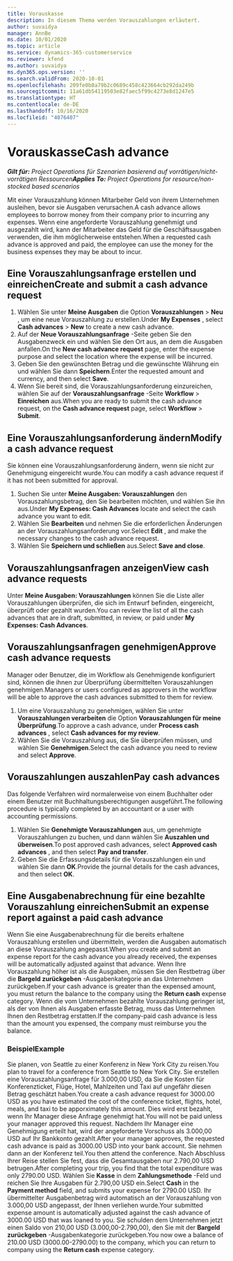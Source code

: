 ```yaml
---
title: Vorauskasse
description: In diesem Thema werden Vorauszahlungen erläutert.
author: suvaidya
manager: AnnBe
ms.date: 10/01/2020
ms.topic: article
ms.service: dynamics-365-customerservice
ms.reviewer: kfend
ms.author: suvaidya
ms.dyn365.ops.version: ''
ms.search.validFrom: 2020-10-01
ms.openlocfilehash: 209fe0b8a79b2c0689c458c423664cb292da249b
ms.sourcegitcommit: 11a61db54119503e82faec5f99c4273e8d1247e5
ms.translationtype: HT
ms.contentlocale: de-DE
ms.lasthandoff: 10/16/2020
ms.locfileid: "4076407"
---
```

# <a name="cash-advance"></a><span data-ttu-id="a5e80-103">Vorauskasse</span><span class="sxs-lookup"><span data-stu-id="a5e80-103">Cash advance</span></span>

<span data-ttu-id="a5e80-104">_**Gilt für:** Project Operations für Szenarien basierend auf vorrätigen/nicht-vorrätigen Ressourcen_</span><span class="sxs-lookup"><span data-stu-id="a5e80-104">_**Applies To:** Project Operations for resource/non-stocked based scenarios_</span></span>

<span data-ttu-id="a5e80-105">Mit einer Vorauszahlung können Mitarbeiter Geld von ihrem Unternehmen ausleihen, bevor sie Ausgaben verursachen.</span><span class="sxs-lookup"><span data-stu-id="a5e80-105">A cash advance allows employees to borrow money from their company prior to incurring any expenses.</span></span> <span data-ttu-id="a5e80-106">Wenn eine angeforderte Vorauszahlung genehmigt und ausgezahlt wird, kann der Mitarbeiter das Geld für die Geschäftsausgaben verwenden, die ihm möglicherweise entstehen.</span><span class="sxs-lookup"><span data-stu-id="a5e80-106">When a requested cash advance is approved and paid, the employee can use the money for the business expenses they may be about to incur.</span></span> 

## <a name="create-and-submit-a-cash-advance-request"></a><span data-ttu-id="a5e80-107">Eine Vorauszahlungsanfrage erstellen und einreichen</span><span class="sxs-lookup"><span data-stu-id="a5e80-107">Create and submit a cash advance request</span></span>

1. <span data-ttu-id="a5e80-108">Wählen Sie unter **Meine Ausgaben** die Option **Vorauszahlungen** > **Neu** , um eine neue Vorauszahlung zu erstellen.</span><span class="sxs-lookup"><span data-stu-id="a5e80-108">Under **My Expenses** , select **Cash advances** > **New** to create a new cash advance.</span></span> 
2. <span data-ttu-id="a5e80-109">Auf der **Neue Vorauszahlungsanfrage** -Seite geben Sie den Ausgabenzweck ein und wählen Sie den Ort aus, an dem die Ausgaben anfallen.</span><span class="sxs-lookup"><span data-stu-id="a5e80-109">On the **New cash advance request** page, enter the expense purpose and select the location where the expense will be incurred.</span></span>
3. <span data-ttu-id="a5e80-110">Geben Sie den gewünschten Betrag und die gewünschte Währung ein und wählen Sie dann **Speichern**.</span><span class="sxs-lookup"><span data-stu-id="a5e80-110">Enter the requested amount and currency, and then select **Save**.</span></span> 
4. <span data-ttu-id="a5e80-111">Wenn Sie bereit sind, die Vorauszahlungsanforderung einzureichen, wählen Sie auf der **Vorauszahlungsanfrage** -Seite **Workflow** > **Einreichen** aus.</span><span class="sxs-lookup"><span data-stu-id="a5e80-111">When you are ready to submit the cash advance request, on the **Cash advance request** page, select **Workflow** > **Submit**.</span></span>

## <a name="modify-a-cash-advance-request"></a><span data-ttu-id="a5e80-112">Eine Vorauszahlungsanforderung ändern</span><span class="sxs-lookup"><span data-stu-id="a5e80-112">Modify a cash advance request</span></span>

<span data-ttu-id="a5e80-113">Sie können eine Vorauszahlungsanforderung ändern, wenn sie nicht zur Genehmigung eingereicht wurde.</span><span class="sxs-lookup"><span data-stu-id="a5e80-113">You can modify a cash advance request if it has not been submitted for approval.</span></span>

1. <span data-ttu-id="a5e80-114">Suchen Sie unter **Meine Ausgaben: Vorauszahlungen** den Vorauszahlungsbetrag, den Sie bearbeiten möchten, und wählen Sie ihn aus.</span><span class="sxs-lookup"><span data-stu-id="a5e80-114">Under **My Expenses: Cash Advances** locate and select the cash advance you want to edit.</span></span>
2. <span data-ttu-id="a5e80-115">Wählen Sie **Bearbeiten** und nehmen Sie die erforderlichen Änderungen an der Vorauszahlungsanforderung vor.</span><span class="sxs-lookup"><span data-stu-id="a5e80-115">Select **Edit** , and make the necessary changes to the cash advance request.</span></span> 
3. <span data-ttu-id="a5e80-116">Wählen Sie **Speichern und schließen** aus.</span><span class="sxs-lookup"><span data-stu-id="a5e80-116">Select **Save and close**.</span></span>


## <a name="view-cash-advance-requests"></a><span data-ttu-id="a5e80-117">Vorauszahlungsanfragen anzeigen</span><span class="sxs-lookup"><span data-stu-id="a5e80-117">View cash advance requests</span></span>
<span data-ttu-id="a5e80-118">Unter **Meine Ausgaben: Vorauszahlungen** können Sie die Liste aller Vorauszahlungen überprüfen, die sich im Entwurf befinden, eingereicht, überprüft oder gezahlt wurden.</span><span class="sxs-lookup"><span data-stu-id="a5e80-118">You can review the list of all the cash advances that are in draft, submitted, in review, or paid under **My Expenses: Cash Advances**.</span></span> 

## <a name="approve-cash-advance-requests"></a><span data-ttu-id="a5e80-119">Vorauszahlungsanfragen genehmigen</span><span class="sxs-lookup"><span data-stu-id="a5e80-119">Approve cash advance requests</span></span>

<span data-ttu-id="a5e80-120">Manager oder Benutzer, die im Workflow als Genehmigende konfiguriert sind, können die ihnen zur Überprüfung übermittelten Vorauszahlungen genehmigen.</span><span class="sxs-lookup"><span data-stu-id="a5e80-120">Managers or users configured as approvers in the workflow will be able to approve the cash advances submitted to them for review.</span></span> 

1. <span data-ttu-id="a5e80-121">Um eine Vorauszahlung zu genehmigen, wählen Sie unter **Vorauszahlungen verarbeiten** die Option **Vorauszahlungen für meine Überprüfung**.</span><span class="sxs-lookup"><span data-stu-id="a5e80-121">To approve a cash advance, under **Process cash advances** , select **Cash advances for my review**.</span></span>
2. <span data-ttu-id="a5e80-122">Wählen Sie die Vorauszahlung aus, die Sie überprüfen müssen, und wählen Sie **Genehmigen**.</span><span class="sxs-lookup"><span data-stu-id="a5e80-122">Select the cash advance you need to review and select **Approve**.</span></span>  

## <a name="pay-cash-advances"></a><span data-ttu-id="a5e80-123">Vorauszahlungen auszahlen</span><span class="sxs-lookup"><span data-stu-id="a5e80-123">Pay cash advances</span></span> 
<span data-ttu-id="a5e80-124">Das folgende Verfahren wird normalerweise von einem Buchhalter oder einem Benutzer mit Buchhaltungsberechtigungen ausgeführt.</span><span class="sxs-lookup"><span data-stu-id="a5e80-124">The following procedure is typically completed by an accountant or a user with accounting permissions.</span></span>

1. <span data-ttu-id="a5e80-125">Wählen Sie **Genehmigte Vorauszahlungen** aus, um genehmigte Vorauszahlungen zu buchen, und dann wählen Sie **Auszahlen und überweisen**.</span><span class="sxs-lookup"><span data-stu-id="a5e80-125">To post approved cash advances, select **Approved cash advances** , and then select **Pay and transfer**.</span></span>  
2. <span data-ttu-id="a5e80-126">Geben Sie die Erfassungsdetails für die Vorauszahlungen ein und wählen Sie dann **OK**.</span><span class="sxs-lookup"><span data-stu-id="a5e80-126">Provide the journal details for the cash advances, and then select **OK**.</span></span> 

## <a name="submit-an-expense-report-against-a-paid-cash-advance"></a><span data-ttu-id="a5e80-127">Eine Ausgabenabrechnung für eine bezahlte Vorauszahlung einreichen</span><span class="sxs-lookup"><span data-stu-id="a5e80-127">Submit an expense report against a paid cash advance</span></span> 

<span data-ttu-id="a5e80-128">Wenn Sie eine Ausgabenabrechnung für die bereits erhaltene Vorauszahlung erstellen und übermitteln, werden die Ausgaben automatisch an diese Vorauszahlung angepasst.</span><span class="sxs-lookup"><span data-stu-id="a5e80-128">When you create and submit an expense report for the cash advance you already received, the expenses will be automatically adjusted against that advance.</span></span> <span data-ttu-id="a5e80-129">Wenn Ihre Vorauszahlung höher ist als die Ausgaben, müssen Sie den Restbetrag über die **Bargeld zurückgeben** -Ausgabenkategorie an das Unternehmen zurückgeben.</span><span class="sxs-lookup"><span data-stu-id="a5e80-129">If your cash advance is greater than the expensed amount, you must return the balance to the company using the **Return cash** expense category.</span></span> <span data-ttu-id="a5e80-130">Wenn die vom Unternehmen bezahlte Vorauszahlung geringer ist, als der von Ihnen als Ausgaben erfasste Betrag, muss das Unternehmen Ihnen den Restbetrag erstatten.</span><span class="sxs-lookup"><span data-stu-id="a5e80-130">If the company-paid cash advance is less than the amount you expensed, the company must reimburse you the balance.</span></span> 

### <a name="example"></a><span data-ttu-id="a5e80-131">Beispiel</span><span class="sxs-lookup"><span data-stu-id="a5e80-131">Example</span></span>
<span data-ttu-id="a5e80-132">Sie planen, von Seattle zu einer Konferenz in New York City zu reisen.</span><span class="sxs-lookup"><span data-stu-id="a5e80-132">You plan to travel for a conference from Seattle to New York City.</span></span> <span data-ttu-id="a5e80-133">Sie erstellen eine Vorauszahlungsanfrage für 3.000,00 USD, da Sie die Kosten für Konferenzticket, Flüge, Hotel, Mahlzeiten und Taxi auf ungefähr diesen Betrag geschätzt haben.</span><span class="sxs-lookup"><span data-stu-id="a5e80-133">You create a cash advance request for 3000.00 USD as you have estimated the cost of the conference ticket, flights, hotel, meals, and taxi to be apporximately this amount.</span></span> <span data-ttu-id="a5e80-134">Dies wird erst bezahlt, wenn Ihr Manager diese Anfrage genehmigt hat.</span><span class="sxs-lookup"><span data-stu-id="a5e80-134">You will not be paid unless your manager approved this request.</span></span> <span data-ttu-id="a5e80-135">Nachdem Ihr Manager eine Genehmigung erteilt hat, wird der angeforderte Vorschuss als 3.000,00 USD auf Ihr Bankkonto gezahlt.</span><span class="sxs-lookup"><span data-stu-id="a5e80-135">After your manager approves, the requested cash advance is paid as 3000.00 USD into your bank account.</span></span> <span data-ttu-id="a5e80-136">Sie nehmen dann an der Konferenz teil.</span><span class="sxs-lookup"><span data-stu-id="a5e80-136">You then attend the conference.</span></span> <span data-ttu-id="a5e80-137">Nach Abschluss Ihrer Reise stellen Sie fest, dass die Gesamtausgaben nur 2.790,00 USD betrugen.</span><span class="sxs-lookup"><span data-stu-id="a5e80-137">After completing your trip, you find that the total expenditure was only 2790.00 USD.</span></span> <span data-ttu-id="a5e80-138">Wählen Sie **Kasse** in dem **Zahlungsmethode** -Feld und reichen Sie Ihre Ausgaben für 2.790,00 USD ein.</span><span class="sxs-lookup"><span data-stu-id="a5e80-138">Select **Cash** in the **Payment method** field, and submits your expense for 2790.00 USD.</span></span> <span data-ttu-id="a5e80-139">Ihr übermittelter Ausgabenbetrag wird automatisch an der Vorauszahlung von 3.000,00 USD angepasst, der Ihnen verliehen wurde.</span><span class="sxs-lookup"><span data-stu-id="a5e80-139">Your submitted expense amount is automatically adjusted against the cash advance of 3000.00 USD that was loaned to you.</span></span> <span data-ttu-id="a5e80-140">Sie schulden dem Unternehmen jetzt einen Saldo von 210,00 USD (3.000,00-2.790,00), den Sie mit der **Bargeld zurückgeben** -Ausgabenkategorie zurückgeben.</span><span class="sxs-lookup"><span data-stu-id="a5e80-140">You now owe a balance of 210.00 USD (3000.00-2790.00) to the company, which you can return to company using the **Return cash** expense category.</span></span> 
